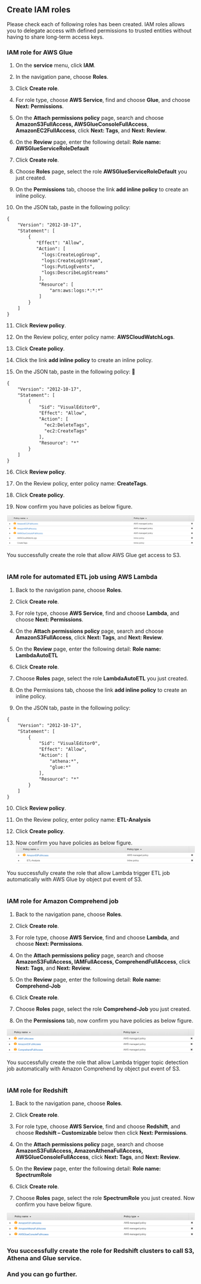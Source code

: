 ## Create IAM roles

Please check each of following roles has been created.
IAM roles allows you to delegate access with defined permissions to trusted entities without having to share long-term access keys.


### IAM role for AWS Glue

1. On the **service** menu, click **IAM**.

2. In the navigation pane, choose **Roles**.

3. Click **Create role**.

4. For role type, choose **AWS Service**, find and choose **Glue**, and choose **Next: Permissions**.

5. On the **Attach permissions policy** page, search and choose **AmazonS3FullAccess, AWSGlueConsoleFullAccess**, **AmazonEC2FullAccess**, click **Next: Tags**, and **Next: Review**.

6. On the **Review** page, enter the following detail:
**Role name: AWSGlueServiceRoleDefault**

7. Click **Create role**.

8. Choose **Roles** page, select the role **AWSGlueServiceRoleDefault** you just created.

9. On the **Permissions** tab, choose the link **add inline policy** to create an inline policy.

10. On the JSON tab, paste in the following policy:

```
{
    "Version": "2012-10-17",
    "Statement": [
        {
           "Effect": "Allow",
           "Action": [
             "logs:CreateLogGroup",
             "logs:CreateLogStream",
             "logs:PutLogEvents",
             "logs:DescribeLogStreams"
            ],
            "Resource": [
                "arn:aws:logs:*:*:*"
            ]
        }
    ]
}
```

11. Click **Review policy**.

12. On the Review policy, enter policy name: **AWSCloudWatchLogs**.

13. Click **Create policy**.

14. Click the link **add inline policy** to create an inline policy.

15. On the JSON tab, paste in the following policy:

```
{
    "Version": "2012-10-17",
    "Statement": [
        {
            "Sid": "VisualEditor0",
            "Effect": "Allow",
            "Action": [
              "ec2:DeleteTags",
              "ec2:CreateTags"
            ],
            "Resource": "*"
        }
    ]
}
```

16. Click **Review policy**.

17. On the Review policy, enter policy name: **CreateTags**.

18. Click **Create policy**.

19. Now confirm you have policies as below figure.

![iam1.png](./images/iam1.png)

You successfully create the role that allow AWS Glue get access to S3.<br><br>

### IAM role for automated ETL job using AWS Lambda

1. Back to the navigation pane, choose **Roles**.

2. Click **Create role**.

3. For role type, choose **AWS Service**, find and choose **Lambda**, and choose **Next: Permissions**.

4. On the **Attach permissions policy** page, search and choose **AmazonS3FullAccess**, click **Next: Tags**, and **Next: Review**.

5. On the **Review** page, enter the following detail:
**Role name: LambdaAutoETL**

6. Click **Create role**.

7. Choose **Roles** page, select the role **LambdaAutoETL** you just created.

8. On the Permissions tab, choose the link **add inline policy** to create an inline policy.

9. On the JSON tab, paste in the following policy:
```
{
    "Version": "2012-10-17",
    "Statement": [
        {
            "Sid": "VisualEditor0",
            "Effect": "Allow",
            "Action": [
                "athena:*",
                "glue:*"
            ],
            "Resource": "*"
        }
    ]
}
```
10. Click **Review policy**.

11. On the Review policy, enter policy name: **ETL-Analysis**

12. Click **Create policy**.

13. Now confirm you have policies as below figure.
![iam2.png](./images/iam2.png)

You successfully create the role that allow Lambda trigger ETL job automatically with AWS Glue by object put event of S3.<br><br>

### IAM role for Amazon Comprehend job

1. Back to the navigation pane, choose **Roles**.

2. Click **Create role**.

3. For role type, choose **AWS Service**, find and choose **Lambda**, and choose **Next: Permissions**.

4. On the **Attach permissions policy** page, search and choose **AmazonS3FullAccess, IAMFullAccess, ComprehendFullAccess**, click **Next: Tags**, and **Next: Review**.

5. On the **Review** page, enter the following detail:
**Role name: Comprehend-Job**

6. Click **Create role**.

7. Choose **Roles** page, select the role **Comprehend-Job** you just created.

8. On the **Permissions** tab, now confirm you have policies as below figure.

![iam3.png](./images/iam3.png)

You successfully create the role that allow Lambda trigger topic detection job automatically with Amazon Comprehend by object put event of S3.<br><br>

### IAM role for Redshift

1. Back to the navigation pane, choose **Roles**.

2. Click **Create role**.

3. For role type, choose **AWS Service**, find and choose **Redshift**, and choose **Redshift – Customizable** below then click **Next: Permissions**.

4. On the **Attach permissions policy** page, search and choose **AmazonS3FullAccess, AmazonAthenaFullAccess, AWSGlueConsoleFullAccess**, click **Next: Tags**, and **Next: Review**.

5. On the **Review** page, enter the following detail:
**Role name: SpectrumRole**

6. Click **Create role**.

7. Choose **Roles** page, select the role **SpectrumRole** you just created. Now confirm you have below figure.

![iam4.png](./images/iam4.png)

### You successfully create the role for Redshift clusters to call S3, Athena and Glue service.

### And you can go further.